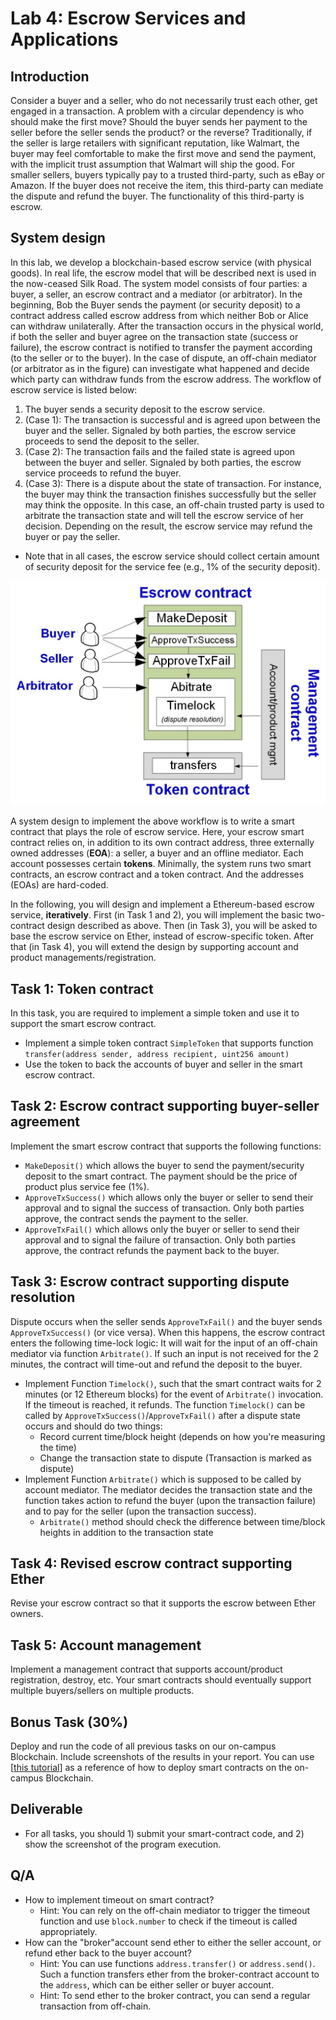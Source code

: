 Lab 4: Escrow Services and Applications
===

Introduction
---

Consider a buyer and a seller, who do not necessarily trust each other, get engaged in a transaction. A problem with a circular dependency is who should make the first move? Should the buyer sends her payment to the seller before the seller sends the product? or the reverse? Traditionally, if the seller is large retailers with significant reputation, like Walmart, the buyer may feel comfortable to make the first move and send the payment, with the implicit trust assumption that Walmart will ship the good. For smaller sellers, buyers typically pay to a trusted third-party, such as eBay or Amazon. If the buyer does not receive the item, this third-party can mediate the dispute and refund the buyer. The functionality of this third-party is escrow.

System design
---

In this lab, we develop a blockchain-based escrow service (with physical goods). In real life, the escrow model that will be described next is used in the now-ceased Silk Road. The system model consists of four parties: a buyer, a seller, an escrow contract and a mediator (or arbitrator). 
In the beginning, Bob the Buyer sends the payment (or security deposit) to a contract address called escrow address from which neither Bob or Alice can withdraw unilaterally. 
After the transaction occurs in the physical world, if both the seller and buyer agree on the transaction state (success or failure), the escrow contract is notified to transfer the payment according (to the seller or to the buyer).
In the case of dispute, an off-chain mediator (or arbitrator as in the figure) can investigate what happened and decide which party can withdraw funds from the escrow address.
The workflow of escrow service is listed below:

1. The buyer sends a security deposit to the escrow service. 
2. (Case 1): The transaction is successful and is agreed upon between the buyer and the seller. Signaled by both parties, the escrow service proceeds to send the deposit to the seller. 
4. (Case 2): The transaction fails and the failed state is agreed upon between the buyer and seller. Signaled by both parties, the escrow service proceeds to refund the buyer.
3. (Case 3): There is a dispute about the state of transaction. For instance, the buyer may think the transaction finishes successfully but the seller may think the opposite. In this case, an off-chain trusted party is used to arbitrate the transaction state and will tell the escrow service of her decision. Depending on the result, the escrow service may refund the buyer or pay the seller.
- Note that in all cases, the escrow service should collect certain amount of security deposit for the service fee (e.g., 1% of the security deposit).

![Contract design diagram](lab-escrow2.jpg)

A system design to implement the above workflow is to write a smart contract that plays the role of escrow service. Here, your escrow smart contract relies on, in addition to its own contract address, three externally owned addresses (**EOA**): a seller, a buyer and an offline mediator. Each account possesses certain **tokens**. Minimally, the system runs two smart contracts, an escrow contract and a token contract. And the addresses (EOAs) are hard-coded.

In the following, you will design and implement a Ethereum-based escrow service, **iteratively**. First (in Task 1 and 2), you will implement the basic two-contract design described as above. Then (in Task 3), you will be asked to base the escrow service on Ether, instead of escrow-specific token. After that (in Task 4), you will extend the design by supporting account and product managements/registration.

Task 1: Token contract
---

In this task, you are required to implement a simple token and use it to support the smart escrow contract.

- Implement a simple token contract `SimpleToken` that supports function `transfer(address sender, address recipient, uint256 amount)` 
- Use the token to back the accounts of buyer and seller in the smart escrow contract.

<!--

contract SimpleToken {
    mapping (address => uint256) private _balances;
    function transfer(address sender, address recipient, uint256 amount) internal {
        if ( _balances[sender] - amount < 0) throw;
        _balances[sender] -= amount;
        _balances[recipient] += amount;
    }
}

-->

Task 2: Escrow contract supporting buyer-seller agreement
---

Implement the smart escrow contract that supports the following functions:

- `MakeDeposit()` which allows the buyer to send the payment/security deposit to the smart contract. The payment should be the price of product plus service fee (1%).
- `ApproveTxSuccess()` which allows only the buyer or seller to send their approval and to signal the success of transaction. Only both parties approve, the contract sends the payment to the seller.
- `ApproveTxFail()` which allows only the buyer or seller to send their approval and to signal the failure of transaction. Only both parties approve, the contract refunds the payment back to the buyer.

Task 3: Escrow contract supporting dispute resolution
---

Dispute occurs when the seller sends `ApproveTxFail()` and the buyer sends `ApproveTxSuccess()` (or vice versa). When this happens, the escrow contract enters the following time-lock logic: It will wait for the input of an off-chain mediator via function `Arbitrate()`. If such an input is not received for the 2 minutes, the contract will time-out and refund the deposit to the buyer.

- Implement Function `Timelock()`, such that the smart contract waits for 2 minutes (or 12 Ethereum blocks) for the event of `Arbitrate()` invocation. If the timeout is reached, it refunds. The function `Timelock()` can be called by `ApproveTxSuccess()`/`ApproveTxFail()` after a dispute state occurs and should do two things:
    - Record current time/block height (depends on how you're measuring the time)
    - Change the transaction state to dispute (Transaction is marked as dispute)
- Implement Function `Arbitrate()` which is supposed to be called by account mediator. The mediator decides the transaction state and the function takes action to refund the buyer (upon the transaction failure) and to pay for the seller (upon the transaction success).
    - `Arbitrate()` method should check the difference between time/block heights in addition to the transaction state


Task 4: Revised escrow contract supporting Ether
---

Revise your escrow contract so that it supports the escrow between Ether owners.

Task 5: Account management
---

Implement a management contract that supports account/product registration, destroy, etc. Your smart contracts should eventually support multiple buyers/sellers on multiple products.

Bonus Task (30%) 
---

Deploy and run the code of all previous tasks on our on-campus Blockchain. Include screenshots of the results in your report. You can use [[this tutorial](https://github.com/BlockchainLabSU/SUBlockchainLabs/blob/master/lab2/README_solc.md)] as a reference of how to deploy smart contracts on the on-campus Blockchain.

Deliverable
---

- For all tasks, you should 1) submit your smart-contract code, and 2) show the screenshot of the program execution. 

Q/A
---

- How to implement timeout on smart contract?
    - Hint: You can rely on the off-chain mediator to trigger the timeout function and use `block.number` to check if the timeout is called appropriately.
- How can the "broker"account send ether to either the seller account, or refund ether back to the buyer account?
    - Hint: You can use functions `address.transfer()` or `address.send()`. Such a function transfers ether from the broker-contract account to the `address`, which can be either seller or buyer account.
    - Hint: To send ether to the broker contract, you can send a regular transaction from off-chain.

